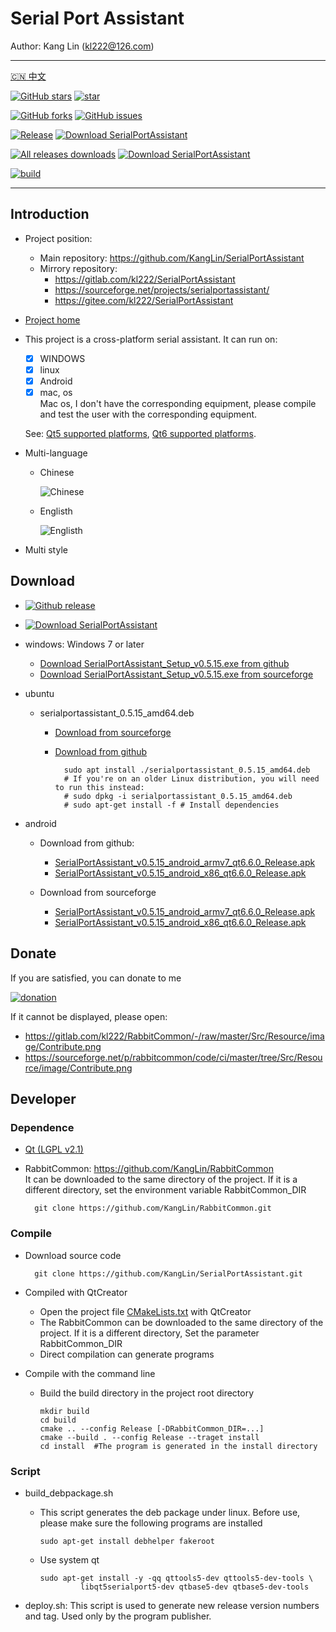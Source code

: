 # Serial Port Assistant

Author: Kang Lin (kl222@126.com)

--------------------------------

[:cn: 中文](README_zh_CN.md)

[![GitHub stars](https://img.shields.io/github/stars/KangLin/SerialPortAssistant?label=Github%20stars)](https://star-history.com/#KangLin/SerialPortAssistant&Date)
[![star](https://gitee.com/kl222/SerialPortAssistant/badge/star.svg?theme=dark)](https://gitee.com/kl222/SerialPortAssistant/stargazers)

[![GitHub forks](https://img.shields.io/github/forks/KangLin/SerialPortAssistant)](https://github.com/KangLin/SerialPortAssistant/forks)
[![GitHub issues](https://img.shields.io/github/issues/KangLin/SerialPortAssistant)](https://github.com/KangLin/SerialPortAssistant/issues)

[![Release](https://img.shields.io/github/release/KangLin/SerialPortAssistant?label=Github%20release)](https://github.com/KangLin/SerialPortAssistant/releases/latest)
[![Download SerialPortAssistant](https://a.fsdn.com/con/app/sf-download-button)](https://sourceforge.net/projects/serialportassistant/files/latest/download)

[![All releases downloads](https://img.shields.io/github/downloads/KangLin/SerialPortAssistant/total?label=Github%20downloads)](https://github.com/KangLin/SerialPortAssistant/releases)
[![Download SerialPortAssistant](https://img.shields.io/sourceforge/dt/serialportassistant.svg?label=Sourceforge%20downloads)](https://sourceforge.net/projects/serialportassistant/files/latest/download)

[![build](https://github.com/KangLin/SerialPortAssistant/actions/workflows/build.yml/badge.svg)](https://github.com/KangLin/SerialPortAssistant/actions/workflows/build.yml)

--------------------------------

## Introduction
- Project position:
  + Main repository: https://github.com/KangLin/SerialPortAssistant
  + Mirrory repository:
    - https://gitlab.com/kl222/SerialPortAssistant
    - https://sourceforge.net/projects/serialportassistant/
    - https://gitee.com/kl222/SerialPortAssistant
- [Project home](http://kanglin.github.io/SerialPortAssistant)
- This project is a cross-platform serial assistant.
  It can run on:
  + [x] WINDOWS
  + [x] linux
  + [x] Android
  + [x] mac, os  
    Mac os, I don't have the corresponding equipment,
    please compile and test the user with the corresponding equipment.
    
  See: [Qt5 supported platforms](https://doc.qt.io/qt-5/supported-platforms.html), [Qt6 supported platforms](https://doc.qt.io/qt-6/supported-platforms.html).
- Multi-language
  + Chinese
  
    ![Chinese](Docs/ui-zh.jpg)

  + Englisth

    ![Englisth](Docs/ui-en.jpg)

- Multi style

## Download
- [![Github release](https://img.shields.io/github/release/KangLin/SerialPortAssistant?label=Github%20release)](https://github.com/KangLin/SerialPortAssistant/releases/latest)
- [![Download SerialPortAssistant](https://a.fsdn.com/con/app/sf-download-button)](https://sourceforge.net/projects/serialportassistant/files/latest/download) 

- windows: Windows 7 or later
  + [Download SerialPortAssistant_Setup_v0.5.15.exe from github](https://github.com/KangLin/SerialPortAssistant/releases/download/v0.5.15/SerialPortAssistant_Setup_v0.5.15.exe)
  + [Download SerialPortAssistant_Setup_v0.5.15.exe from sourceforge](https://sourceforge.net/projects/serialportassistant/files/v0.5.15/SerialPortAssistant_Setup_v0.5.15.exe/download)

- ubuntu
  + serialportassistant_0.5.15_amd64.deb
    - [Download from sourceforge](https://sourceforge.net/projects/serialportassistant/files/v0.5.15/serialportassistant_0.5.15_amd64.deb/download)
    - [Download from github](https://github.com/KangLin/SerialPortAssistant/releases/download/v0.5.15/serialportassistant_0.5.15_amd64.deb)

            sudo apt install ./serialportassistant_0.5.15_amd64.deb
            # If you're on an older Linux distribution, you will need to run this instead:         
            # sudo dpkg -i serialportassistant_0.5.15_amd64.deb
            # sudo apt-get install -f # Install dependencies

- android
  + Download from github:
    - [SerialPortAssistant_v0.5.15_android_armv7_qt6.6.0_Release.apk](https://github.com/KangLin/SerialPortAssistant/releases/download/v0.5.15/SerialPortAssistant_v0.5.15_android_armv7_qt6.6.0_Release.apk)
    - [SerialPortAssistant_v0.5.15_android_x86_qt6.6.0_Release.apk](https://github.com/KangLin/SerialPortAssistant/releases/download/v0.5.15/SerialPortAssistant_v0.5.15_android_x86_qt6.6.0_Release.apk)

  + Download from sourceforge
    - [SerialPortAssistant_v0.5.15_android_armv7_qt6.6.0_Release.apk](https://sourceforge.net/projects/serialportassistant/files/v0.5.15/SerialPortAssistant_v0.5.15_android_armv7_qt6.6.0_Release.apk/download)
    - [SerialPortAssistant_v0.5.15_android_x86_qt6.6.0_Release.apk](https://sourceforge.net/projects/serialportassistant/files/v0.5.15/SerialPortAssistant_v0.5.15_android_x86_qt6.6.0_Release.apk/download)

## Donate  
If you are satisfied, you can donate to me


[![donation](https://github.com/KangLin/RabbitCommon/raw/master/Src/Resource/image/Contribute.png "donation")](https://github.com/KangLin/RabbitCommon/raw/master/Src/Resource/image/Contribute.png "donation") 

If it cannot be displayed, please open:
- https://gitlab.com/kl222/RabbitCommon/-/raw/master/Src/Resource/image/Contribute.png
- https://sourceforge.net/p/rabbitcommon/code/ci/master/tree/Src/Resource/image/Contribute.png

## Developer  
### Dependence  

+ [Qt (LGPL v2.1)](http://qt.io/)
+ RabbitCommon: https://github.com/KangLin/RabbitCommon  
  It can be downloaded to the same directory of the project.
  If it is a different directory, set the environment variable RabbitCommon_DIR 

        git clone https://github.com/KangLin/RabbitCommon.git

### Compile  
  
- Download source code

        git clone https://github.com/KangLin/SerialPortAssistant.git

- Compiled with QtCreator
  + Open the project file [CMakeLists.txt](CMakeLists.txt) with QtCreator
  + The RabbitCommon can be downloaded to the same directory of the project.
    If it is a different directory, Set the parameter RabbitCommon_DIR
  + Direct compilation can generate programs
- Compile with the command line
  + Build the build directory in the project root directory

        mkdir build
        cd build
        cmake .. --config Release [-DRabbitCommon_DIR=...]
        cmake --build . --config Release --traget install
        cd install  #The program is generated in the install directory

### Script  

- build_debpackage.sh
  + This script generates the deb package under linux.
    Before use, please make sure the following programs are installed
  
        sudo apt-get install debhelper fakeroot 
    
  + Use system qt

        sudo apt-get install -y -qq qttools5-dev qttools5-dev-tools \
                 libqt5serialport5-dev qtbase5-dev qtbase5-dev-tools

- deploy.sh: This script is used to generate new release version numbers and tag.
  Used only by the program publisher.
